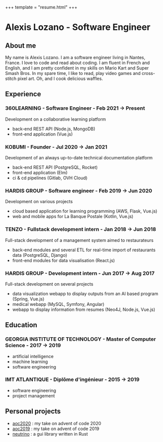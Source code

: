 +++
template = "resume.html"
+++

# Alexis Lozano - Software Engineer

## About me

My name is Alexis Lozano. I am a software engineer living in Nantes, France. I love to code and read about coding. I am fluent in French and English, and I am pretty confident in my skills on Mario Kart and Super Smash Bros. In my spare time, I like to read, play video games and cross-stitch pixel art. Oh, and I cook delicious waffles.

## Experience

### 360LEARNING - Software Engineer - Feb 2021 -> Present

Development on a collaborative learning platform

- back-end REST API (Node.js, MongoDB)
- front-end application (Vue.js)

### KOBUMI - Founder - Jul 2020 -> Jan 2021

Development of an always up-to-date technical documentation platform

- back-end REST API (PostgreSQL, Rocket)
- front-end application (Elm)
- ci & cd pipelines (Gitlab, OVH Cloud)

### HARDIS GROUP - Software engineer - Feb 2019 -> Jun 2020

Development on various projects

- cloud based application for learning programming (AWS, Flask, Vue.js)
- web and mobile apps for La Banque Postale (Kotlin, Vue.js)

### TENZO - Fullstack development intern - Jan 2018 -> Jun 2018

Full-stack development of a management system aimed to restaurateurs

- back-end modules and several ETL for real-time import of restaurants data (PostgreSQL, Django)
- front-end modules for data visualisation (React.js)

### HARDIS GROUP - Development intern - Jun 2017 -> Aug 2017

Full-stack development on several projects

- data visualization webapp to display outputs from an AI based program (Spring, Vue.js)
- medical webapp (MySQL, Symfony, Angular)
- webapp to display information from resumes (Neo4J, Node.js, Vue.js)

## Education

### GEORGIA INSTITUTE OF TECHNOLOGY - Master of Computer Science - 2017 -> 2019

- artificial intelligence
- machine learning
- software engineering

### IMT ATLANTIQUE - Diplôme d'ingénieur - 2015 -> 2019

- software engineering
- project management

## Personal projects

- [aoc2020](https://github.com/alexislozano/aoc2020) : my take on advent of code 2020
- [aoc2019](https://github.com/alexislozano/aoc2019) : my take on advent of code 2019
- [neutrino](https://github.com/alexislozano/neutrino) : a gui library written in Rust
